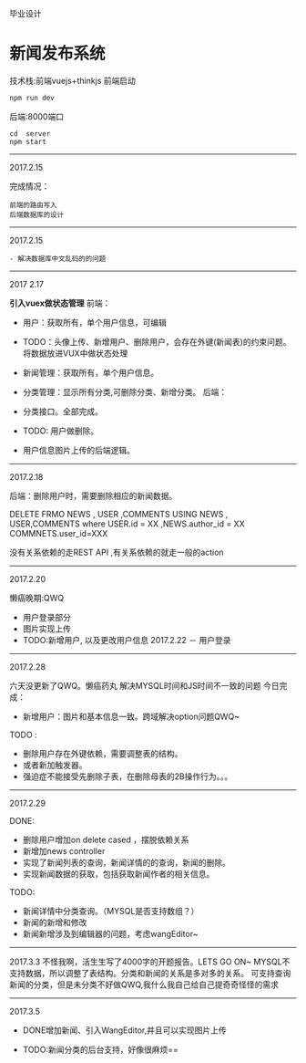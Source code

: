 毕业设计
# 新闻发布系统
技术栈:前端vuejs+thinkjs
前端启动
```js
npm run dev
```
后端:8000端口
```
cd  server
npm start
```

<hr/>
2017.2.15

完成情况：
	
	前端的路由写入
	后端数据库的设计


<hr/>
2017.2.15

	- 解决数据库中文乱码的的问题


<hr/>
2017 2.17	

<B>引入vuex做状态管理</B>
前端：

- 用户：获取所有，单个用户信息，可编辑
- TODO：头像上传、新增用户、删除用户，会存在外键(新闻表)的约束问题。将数据放进VUX中做状态处理

- 新闻管理：获取所有，单个用户信息。

- 分类管理：显示所有分类,可删除分类、新增分类。
后端：

- 分类接口。全部完成。
- TODO: 用户做删除。
- 用户信息图片上传的后端逻辑。

<hr/>
2017.2.18

后端：删除用户时，需要删除相应的新闻数据。

DELETE FRMO NEWS , USER ,COMMENTS
USING NEWS , USER,COMMENTS
where USER.id = XX ,NEWS.author_id = XX COMMNETS.user_id=XXX

没有关系依赖的走REST API ,有关系依赖的就走一般的action

<hr/>
2017.2.20

懒癌晚期:QWQ
- 用户登录部分
- 图片实现上传
- TODO:新增用户, 以及更改用户信息
2017.2.22
－ 用户登录

<hr/>
2017.2.28

六天没更新了QWQ。懒癌药丸
解决MYSQL时间和JS时间不一致的问题
今日完成：

- 新增用户：图片和基本信息一致。跨域解决option问题QWQ~

TODO :
- 删除用户存在外键依赖，需要调整表的结构。
- 或者新加触发器。
- 强迫症不能接受先删除子表，在删除母表的2B操作行为。。。

<hr/>
2017.2.29

DONE:
- 删除用户增加on delete cased ，摆脱依赖关系
- 新增加news controller
- 实现了新闻列表的查询，新闻详情的的查询，新闻的删除。
- 实现新闻数据的获取，包括获取新闻作者的相关信息。

TODO:

- 新闻详情中分类查询。（MYSQL是否支持数组？）
- 新闻的新增和修改
- 新闻新增涉及到编辑器的问题，考虑wangEditor~

<hr/>
2017.3.3
不怪我啊，活生生写了4000字的开题报告。LETS GO ON~
MYSQL不支持数据，所以调整了表结构。分类和新闻的关系是多对多的关系。
可支持查询新闻的分类，但是未分类不好做QWQ,我什么我自己给自己提奇奇怪怪的需求
<hr/>

2017.3.5

- DONE增加新闻、引入WangEditor,并且可以实现图片上传

- TODO:新闻分类的后台支持，好像很麻烦==




